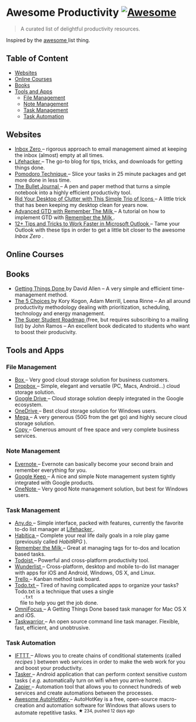<h1>
 Awesome Productivity
 <a href="https://github.com/sindresorhus/awesome">
  <img alt="Awesome" src="https://cdn.rawgit.com/sindresorhus/awesome/d7305f38d29fed78fa85652e3a63e154dd8e8829/media/badge.svg"/>
 </a>
</h1>
<blockquote>
 <p>
  A curated list of delightful productivity resources.
 </p>
</blockquote>
<p>
 Inspired by the
 <a href="https://github.com/sindresorhus/awesome">
  awesome
 </a>
 list thing.
</p>
<h2>
 Table of Content
</h2>
<ul>
 <li>
  <a href="#websites">
   Websites
  </a>
 </li>
 <li>
  <a href="#online-courses">
   Online Courses
  </a>
 </li>
 <li>
  <a href="#books">
   Books
  </a>
 </li>
 <li>
  <a href="#tools-and-apps">
   Tools and Apps
  </a>
  <ul>
   <li>
    <a href="#file-management">
     File Management
    </a>
   </li>
   <li>
    <a href="#note-management">
     Note Management
    </a>
   </li>
   <li>
    <a href="#task-management">
     Task Management
    </a>
   </li>
   <li>
    <a href="#task-automation">
     Task Automation
    </a>
   </li>
  </ul>
 </li>
</ul>
<h2>
 Websites
</h2>
<ul>
 <li>
  <a href="http://www.43folders.com/izero">
   Inbox Zero
  </a>
  – rigorous approach to email management aimed at keeping the inbox (almost) empty at all times.
 </li>
 <li>
  <a href="http://lifehacker.com/">
   Lifehacker
  </a>
  – The go-to blog for tips, tricks, and downloads for getting things done.
 </li>
 <li>
  <a href="http://pomodorotechnique.com/">
   Pomodoro Technique
  </a>
  – Slice your tasks in 25 minute packages and get more done in less time.
 </li>
 <li>
  <a href="http://bulletjournal.com/">
   The Bullet Journal
  </a>
  – A pen and paper method that turns a simple notebook into a highly efficient productivity tool.
 </li>
 <li>
  <a href="http://lifehacker.com/5901487/rid-your-desktop-of-clutter-with-this-simple-trio-of-icons">
   Rid Your Desktop of Clutter with This Simple Trio of Icons
  </a>
  – A little trick that has been keeping my desktop clean for years now.
 </li>
 <li>
  <a href="http://blog.rememberthemilk.com/post/116665489183/guest-post-advanced-gtd-with-remember-the-milk">
   Advanced GTD with Remember The Milk
  </a>
  – A tutorial on how to implement GTD with
  <a href="https://www.rememberthemilk.com">
   Remember the Milk
  </a>
  .
 </li>
 <li>
  <a href="http://lifehacker.com/12-tips-and-tricks-to-work-faster-in-microsoft-outlook-1540483009">
   12+ Tips and Tricks to Work Faster in Microsoft Outlook
  </a>
  – Tame your Outlook with these tips in order to get a little bit closer to the awesome
  <em>
   Inbox Zero
  </em>
  .
 </li>
</ul>
<h2>
 Online Courses
</h2>
<h2>
 Books
</h2>
<ul>
 <li>
  <a href="https://gettingthingsdone.com/store/product.php?productid=17035&cat=3&page">
   Getting Things Done
  </a>
  by David Allen – A very simple and efficient time-management method.
 </li>
 <li>
  <a href="http://books.simonandschuster.ca/The-5-Choices/Kory-Kogon/9781476711713">
   The 5 Choices
  </a>
  by Kory Kogon, Adam Merrill, Leena Rinne – An all around productivity methodology dealing with prioritization, scheduling, technology and energy management.
 </li>
 <li>
  <a href="http://thestudentpower.com/subscribe/">
   The Super Student Roadmap
  </a>
  (free, but requires subscribing to a mailing list) by John Ramos – An excellent book dedicated to students who want to boost their producivity.
 </li>
</ul>
<h2>
 Tools and Apps
</h2>
<h3>
 File Management
</h3>
<ul>
 <li>
  <a href="https://www.box.com">
   Box
  </a>
  – Very good cloud storage solution for business customers.
 </li>
 <li>
  <a href="https://www.dropbox.com">
   Dropbox
  </a>
  – Simple, elegant and versatile (PC, Macs, Android...) cloud storage solution.
 </li>
 <li>
  <a href="https://www.google.ca/drive/">
   Google Drive
  </a>
  – Cloud storage solution deeply integrated in the Google ecosystem.
 </li>
 <li>
  <a href="https://onedrive.live.com">
   OneDrive
  </a>
  – Best cloud storage solution for Windows users.
 </li>
 <li>
  <a href="https://mega.nz/">
   Mega
  </a>
  – A very generous (50G from the get go) and highly secure cloud storage solution.
 </li>
 <li>
  <a href="https://www.copy.com">
   Copy
  </a>
  – Generous amount of free space and very complete business services.
 </li>
</ul>
<h3>
 Note Management
</h3>
<ul>
 <li>
  <a href="https://evernote.com/">
   Evernote
  </a>
  – Evernote can basically become your second brain and remember everything for you.
 </li>
 <li>
  <a href="http://www.google.com/keep/">
   Google Keep
  </a>
  – A nice and simple Note management system tightly integrated with Google products.
 </li>
 <li>
  <a href="https://www.onenote.com/">
   OneNote
  </a>
  – Very good Note management solution, but best for Windows users.
 </li>
</ul>
<h3>
 Task Management
</h3>
<ul>
 <li>
  <a href="http://www.any.do/">
   Any.do
  </a>
  – Simple interface, packed with features, currently the favorite to-do list manager at
  <a href="http://lifehacker.com/5924093/five-best-to-do-list-managers">
   Lifehacker
  </a>
  .
 </li>
 <li>
  <a href="https://habitica.com">
   Habitica
  </a>
  – Complete your real life daily goals in a role play game (previously called
  <em>
   HabitRPG
  </em>
  ).
 </li>
 <li>
  <a href="https://www.rememberthemilk.com">
   Remember the Milk
  </a>
  – Great at managing tags for to-dos and location based tasks.
 </li>
 <li>
  <a href="https://todoist.com/">
   Todoist
  </a>
  – Powerful and cross-platform productivity tool.
 </li>
 <li>
  <a href="https://www.wunderlist.com/">
   Wunderlist
  </a>
  – Cross-platform, desktop and mobile to-do list manager with apps for iOS and Android, Windows, OS X, and Linux.
 </li>
 <li>
  <a href="https://trello.com">
   Trello
  </a>
  – Kanban method task board.
 </li>
 <li>
  <a href="http://todotxt.com/">
   Todo.txt
  </a>
  – Tired of having complicated apps to organize your tasks? Todo.txt is a technique that uses a single
  <code>
   .txt
  </code>
  file to help you get the job done.
 </li>
 <li>
  <a href="https://www.omnigroup.com/omnifocus">
   OmniFocus
  </a>
  – A Getting Things Done based task manager for Mac OS X and iOS.
 </li>
 <li>
  <a href="http://taskwarrior.org/">
   Taskwarrior
  </a>
  – An open source command line task manager. Flexible, fast, efficient, and unobtrusive.
 </li>
</ul>
<h3>
 Task Automation
</h3>
<ul>
 <li>
  <a href="https://ifttt.com">
   IFTTT
  </a>
  – Allows you to create chains of conditional statements (called
  <em>
   recipes
  </em>
  ) between web services in order to make the web work for you and boost your productivity.
 </li>
 <li>
  <a href="http://tasker.dinglisch.net/">
   Tasker
  </a>
  – Android application that can perform context sensitive custom tasks (
  <em>
   e.g.
  </em>
  automatically turn on wifi when you arrive home).
 </li>
 <li>
  <a href="https://zapier.com/">
   Zapier
  </a>
  – Automation tool that allows you to connect hundreds of web services and create automations between the processes.
 </li>
 <li>
  <a href="https://github.com/ahkscript/awesome-AutoHotkey">
   Awesome AutoHotKey
  </a>
  – AutoHotKey is a free, open-source macro-creation and automation software for Windows that allows users to automate repetitive tasks.
  <sup>
   &#9733 234, pushed 12 days ago
  </sup>
 </li>
</ul>
